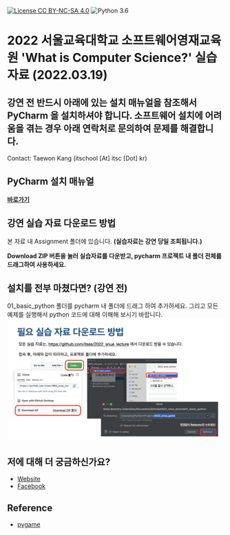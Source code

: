 [![License CC BY-NC-SA 4.0](https://img.shields.io/badge/license-CC4.0-blue.svg)](https://raw.githubusercontent.com/NVIDIA/FastPhotoStyle/master/LICENSE.md)
![Python 3.6](https://img.shields.io/badge/python-3.6-green.svg)
# 2022 서울교육대학교 소프트웨어영재교육원 'What is Computer Science?' 실습 자료 (2022.03.19)

## 강연 전 반드시 아래에 있는 설치 매뉴얼을 참조해서 PyCharm 을 설치하셔야 합니다. 소프트웨어 설치에 어려움을 겪는 경우 아래 연락처로 문의하여 문제를 해결합니다.
Contact: Taewon Kang (itschool [At] itsc [Dot] kr)

## PyCharm 설치 매뉴얼
**[바로가기](https://github.com/itsss/2022_snue_lecture/blob/main/prerequisite_2022_snue.pdf)**

## 강연 실습 자료 다운로드 방법
본 자료 내 Assignment 폴더에 있습니다. **(실습자료는 강연 당일 조회됩니다.)**

**Download ZIP 버튼을 눌러 실습자료를 다운받고, pycharm 프로젝트 내 폴더 전체를 드래그하여 사용하세요.**

## 설치를 전부 마쳤다면? (강연 전)
01_basic_python 폴더를 pycharm 내 폴더에 드래그 하여 추가하세요. 그리고 모든 예제를 실행해서 python 코드에 대해 이해해 보시기 바랍니다.
<img src='imgs/download_material.png' width="800px"/>

## 저에 대해 더 궁금하신가요?
* [Website](http://itsc.kr)
* [Facebook](https://www.facebook.com/itsc.kang/)

## Reference
* [pygame](https://pygame.org/)
